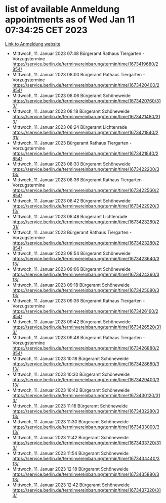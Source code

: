 # list of available Anmeldung appointments as of Wed Jan 11 07:34:25 CET 2023
[Link to Anmeldung website](https://service.berlin.de/terminvereinbarung/termin/tag.php?termin=0&anliegen[]=120686&dienstleisterlist=122210,122217,327316,122219,327312,122227,327314,122231,327346,122243,327348,122252,329742,122260,329745,122262,329748,122254,329751,122271,327278,122273,327274,122277,327276,330436,122280,327294,122282,327290,122284,327292,327539,122291,327270,122285,327266,122286,327264,122296,327268,150230,329760,122301,327282,122297,327286,122294,327284,122312,329763,122314,329775,122304,327330,122311,327334,122309,327332,122281,327352,122279,329772,122276,327324,122274,327326,122267,329766,122246,327318,122251,327320,122257,327322,122208,327298,122226,327300,121362,121364&herkunft=http%3A%2F%2Fservice.berlin.de%2Fdienstleistung%2F120686%2F)
- Mittwoch, 11. Januar 2023 07:48 Bürgeramt Rathaus Tiergarten - Vorzugstermine https://service.berlin.de/terminvereinbarung/termin/time/1673419680/2854/
- Mittwoch, 11. Januar 2023 08:00 Bürgeramt Rathaus Tiergarten - Vorzugstermine https://service.berlin.de/terminvereinbarung/termin/time/1673420400/2854/
- Mittwoch, 11. Januar 2023 08:06 Bürgeramt Schöneweide https://service.berlin.de/terminvereinbarung/termin/time/1673420760/313/
- Mittwoch, 11. Januar 2023 08:18 Bürgeramt Schöneweide https://service.berlin.de/terminvereinbarung/termin/time/1673421480/313/
- Mittwoch, 11. Januar 2023 08:24 Bürgeramt Lichtenrade https://service.berlin.de/terminvereinbarung/termin/time/1673421840/231/
- Mittwoch, 11. Januar 2023  Bürgeramt Rathaus Tiergarten - Vorzugstermine https://service.berlin.de/terminvereinbarung/termin/time/1673421840/2854/
- Mittwoch, 11. Januar 2023 08:30 Bürgeramt Schöneweide https://service.berlin.de/terminvereinbarung/termin/time/1673422200/313/
- Mittwoch, 11. Januar 2023 08:36 Bürgeramt Rathaus Tiergarten - Vorzugstermine https://service.berlin.de/terminvereinbarung/termin/time/1673422560/2854/
- Mittwoch, 11. Januar 2023 08:42 Bürgeramt Schöneweide https://service.berlin.de/terminvereinbarung/termin/time/1673422920/313/
- Mittwoch, 11. Januar 2023 08:48 Bürgeramt Lichtenrade https://service.berlin.de/terminvereinbarung/termin/time/1673423280/231/
- Mittwoch, 11. Januar 2023  Bürgeramt Rathaus Tiergarten - Vorzugstermine https://service.berlin.de/terminvereinbarung/termin/time/1673423280/2854/
- Mittwoch, 11. Januar 2023 08:54 Bürgeramt Schöneweide https://service.berlin.de/terminvereinbarung/termin/time/1673423640/313/
- Mittwoch, 11. Januar 2023 09:06 Bürgeramt Schöneweide https://service.berlin.de/terminvereinbarung/termin/time/1673424360/313/
- Mittwoch, 11. Januar 2023 09:18 Bürgeramt Schöneweide https://service.berlin.de/terminvereinbarung/termin/time/1673425080/313/
- Mittwoch, 11. Januar 2023 09:36 Bürgeramt Rathaus Tiergarten - Vorzugstermine https://service.berlin.de/terminvereinbarung/termin/time/1673426160/2854/
- Mittwoch, 11. Januar 2023 09:42 Bürgeramt Schöneweide https://service.berlin.de/terminvereinbarung/termin/time/1673426520/313/
- Mittwoch, 11. Januar 2023 09:48 Bürgeramt Rathaus Tiergarten - Vorzugstermine https://service.berlin.de/terminvereinbarung/termin/time/1673426880/2854/
- Mittwoch, 11. Januar 2023 10:18 Bürgeramt Schöneweide https://service.berlin.de/terminvereinbarung/termin/time/1673428680/313/
- Mittwoch, 11. Januar 2023 10:30 Bürgeramt Schöneweide https://service.berlin.de/terminvereinbarung/termin/time/1673429400/313/
- Mittwoch, 11. Januar 2023 10:42 Bürgeramt Schöneweide https://service.berlin.de/terminvereinbarung/termin/time/1673430120/313/
- Mittwoch, 11. Januar 2023 11:18 Bürgeramt Schöneweide https://service.berlin.de/terminvereinbarung/termin/time/1673432280/313/
- Mittwoch, 11. Januar 2023 11:30 Bürgeramt Schöneweide https://service.berlin.de/terminvereinbarung/termin/time/1673433000/313/
- Mittwoch, 11. Januar 2023 11:42 Bürgeramt Schöneweide https://service.berlin.de/terminvereinbarung/termin/time/1673433720/313/
- Mittwoch, 11. Januar 2023 11:54 Bürgeramt Schöneweide https://service.berlin.de/terminvereinbarung/termin/time/1673434440/313/
- Mittwoch, 11. Januar 2023 12:18 Bürgeramt Schöneweide https://service.berlin.de/terminvereinbarung/termin/time/1673435880/313/
- Mittwoch, 11. Januar 2023 12:42 Bürgeramt Schöneweide https://service.berlin.de/terminvereinbarung/termin/time/1673437320/313/
